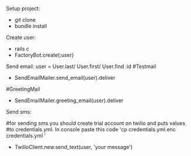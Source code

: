 Setup project:
- git clone
- bundle install

Create user:
- rails c
- FactoryBot.create(:user)

Send email:
user = User.last/ User.first/ User.find :id
#Testmail
- SendEmailMailer.send_email(user).deliver

#GreetingMail
- SendEmailMailer.greeting_email(user).deliver

Send sms:

#for sending sms you should create trial account on twilio and puts values
#to credentials.yml. In console paste this code 'cp credentials.yml.enc credentials.yml ' 
- TwilioClient.new.send_text(user, 'your message')
